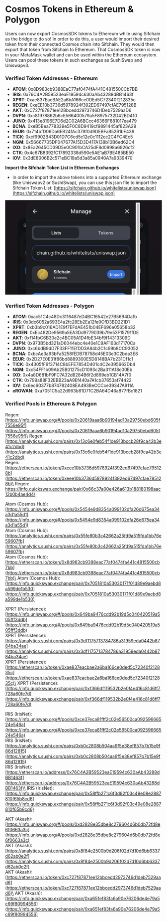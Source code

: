 # Cosmos Tokens in Ethereum & Polygon

Users can now export CosmosSDK tokens to Ethereum while using Sifchain as the bridge to do so! In order to do this, a user would import their desired token from their connected Cosmos chain into Sifchain. They would then export that token from Sifchain to Ethereum. That CosmosSDK token is now in your MetaMask wallet and can be used within the Ethereum ecosystem. Users can pool these tokens in such exchanges as SushiSwap and Uniswapv3.

### Verified Token Addresses - Ethereum 

* **ATOM**: 0x8D983cb9388EaC77af0474fA441C4815500Cb7BB
* **IRIS**: 0x76C4A2B59523eaE19594c630aAb43288dBB1463f
* **XPRT**: 0xae837EacBAE2a6bA166ce0DEd5C72340f212835c
* **REGEN**: 0xeEE10b3736d5978924f392ED67497cfAE795128B
* **AKT**: 0xC727f87871ee12Bbcedd2973746D1Deb7529aaD6
* **DVPN**: 0xc81978862b6cE566400579a5F8975732D42BD410
* **JUNO**: 0x413e8196E7D6d2C02A6BCcc46366F881017ea479
* **BCNA**: 0xeB5Bea778339e5F0C8D9419cf9891445af823A29
* **EEUR**: 0x714bfD06Da6EB24fAc379f0d9DEBFa85261bF439
* **TICK**: 0xcf9902B43D01D7C6cd5c12e0c1112cc2C4FC4Ec5
* **NGM**: 0x56667705DF047677A15D3D417A138b10B6ed62C4
* **IXO**: 0x8Ea2645CD39D5e0C901bCA25dF8d0998a6926cf2
* **CTK**: 0x4c67B8392fC17892338d590e5AE1aB7BE485BE50
* **IOV**: 0x3dE8006B2c571eBC19a5d3a85a0940A7a9339470

**Import the Sifchain Token List in Ethereum Exchanges**

* In order to import the above tokens into a supported Ethereum exchange (like Uniswapv2 or SushiSwap), you can use this json file to import the Sifchain Token List: [https://sifchain.github.io/whitelists/uniswap.json](https://sifchain.github.io/whitelists/uniswap.json)

![](../.gitbook/assets/screen-shot-2021-09-11-at-7.36.40-am.png)

### Verified Token Addresses - Polygon 

* **ATOM**: 0xac51C4c48Dc3116487eD4BC16542e27B5694Da1b
* **IRIS**: 0x3dc6052a693E4a2fc28Eb2Ea12fe0CfD3BD221D1
* **XPRT**: 0xb3b9c016AD1E9f7EFdAE451b04EF696e05658b32
* **REGEN**: 0xEc482De9569a5EA3Dd9779039b79e53F15791fDE
* **AKT**: 0xf14fbC6B30e2c4BC05A1D4fbE34bf9f14313309D
* **DVPN**: 0x973B5bd321aD6044ebc4e40e1C9AF163d17170Ca
* **JUNO**: 0xc6bdB9dD7F33FF11EfDD3A84b2C1c99b8CC93052
* **BCNA**: 0xbcAe3a93bFa5258fEDB78758d45E03e3C2bda3E8
* **EEUR**: 0x2D27E0E31f86bd8889300E5D8148BA7b231Cf1c1
* **TICK**: 0x4305fF9f3714C8bEFE7854D401c4C2e395662Db4
* **NGM**: 0xc54FF1b09Ab25B01275cD1093c2Ba311A18c00Eb
* **IXO**: 0x4a8D681bF9FC7A32d8284B6f2d869eb1CB14A7f0
* **CTK**: 0x799a88F32EBB23aA9Ef440a7A1cb37653af74422
* **IOV**: 0x6ec60377b874782408EA493BeCCCce39347A911A
* **eROWAN**: 0xa7051C5a22d963b81D71C2BA64D46a877fBc1821

### Verified Pools in Ethereum & Polygon

Regen: [https://info.uniswap.org/#/pools/0x20619aaa6b90194ad10a29750ebd605f7556e95f](https://info.uniswap.org/#/pools/0x20619aaa6b90194ad10a29750ebd605f7556e95f)\
Regen: [https://analytics.sushi.com/pairs/0x13c6e0feb54f1de913bccb28f9ca42b3e41c2dbd](https://analytics.sushi.com/pairs/0x13c6e0feb54f1de913bccb28f9ca42b3e41c2dbd) \
Regen: [https://etherscan.io/token/0xeee10b3736d5978924f392ed67497cfae795128b](https://etherscan.io/token/0xeee10b3736d5978924f392ed67497cfae795128b)\
Regen: [https://info.quickswap.exchange/pair/0x66c37a00e426a613b188180198aac12b0b4ae4d4\
](https://info.quickswap.exchange/pair/0x66c37a00e426a613b188180198aac12b0b4ae4d4)

Atom (Cosmos Hub): [https://info.uniswap.org/#/pools/0x5454e9d8354a099102dfa26d675ea34a3d1a55d1](https://info.uniswap.org/#/pools/0x5454e9d8354a099102dfa26d675ea34a3d1a55d1) \
Atom (Cosmos Hub): [https://analytics.sushi.com/pairs/0x55fe80b3c42662a25fd9a515fda1bb76e59607fb](https://analytics.sushi.com/pairs/0x55fe80b3c42662a25fd9a515fda1bb76e59607fb) \
Atom (Cosmos Hub): \
[https://etherscan.io/token/0x8d983cb9388eac77af0474fa441c4815500cb7bb](https://etherscan.io/token/0x8d983cb9388eac77af0474fa441c4815500cb7bb)\
Atom (Cosmos Hub): [https://info.quickswap.exchange/pair/0x7051810a53030171f01d89e9aebd8a599de1b530](https://info.quickswap.exchange/pair/0x7051810a53030171f01d89e9aebd8a599de1b530)

XPRT (Persistence): \
[https://info.uniswap.org/#/pools/0x649ba9476cdd92b19d5c040420519a505fff3ddb](https://info.uniswap.org/#/pools/0x649ba9476cdd92b19d5c040420519a505fff3ddb) \
XPRT (Persistence): [https://analytics.sushi.com/pairs/0x3df1175713784786a31959eda0442b8784ba34ae](https://analytics.sushi.com/pairs/0x3df1175713784786a31959eda0442b8784ba34ae) \
XPRT (Persistence): \
[https://etherscan.io/token/0xae837eacbae2a6ba166ce0ded5c72340f212835c](https://etherscan.io/token/0xae837eacbae2a6ba166ce0ded5c72340f212835c)\
XPRT (Persistence): [https://info.quickswap.exchange/pair/0xf366df119532b2e0f4e416c81d6ff7728a60fe7d](https://info.quickswap.exchange/pair/0xf366df119532b2e0f4e416c81d6ff7728a60fe7d)

IRIS (IrisNet): [https://info.uniswap.org/#/pools/0xce37eca81fff2c02e56500ca09259666524e546a](https://info.uniswap.org/#/pools/0xce37eca81fff2c02e56500ca09259666524e546a) \
IRIS (IrisNet): [https://analytics.sushi.com/pairs/0xb0c2808b504aa9f5e38ef857b7b15e9f86d12815](https://analytics.sushi.com/pairs/0xb0c2808b504aa9f5e38ef857b7b15e9f86d12815) \
IRIS (IrisNet): [https://etherscan.io/address/0x76C4A2B59523eaE19594c630aAb43288dBB1463f](https://etherscan.io/address/0x76C4A2B59523eaE19594c630aAb43288dBB1463f)\
IRIS (IrisNet): [https://info.quickswap.exchange/pair/0x58ffb271c6f3d92f03c49e08e2887810f65b8cd6](https://info.quickswap.exchange/pair/0x58ffb271c6f3d92f03c49e08e2887810f65b8cd6)

AKT (Akash): [https://info.uniswap.org/#/pools/0xd2828e35dbe8c279604d6b0db72fd8e6f0663a3c](https://info.uniswap.org/#/pools/0xd2828e35dbe8c279604d6b0db72fd8e6f0663a3c) \
AKT (Akash): [https://analytics.sushi.com/pairs/0x8f84e2500b9d206f02d7d10d6bb6337d62ab0e2f](https://analytics.sushi.com/pairs/0x8f84e2500b9d206f02d7d10d6bb6337d62ab0e2f) \
AKT (Akash): [https://etherscan.io/token/0xc727f87871ee12bbcedd2973746d1deb7529aad6](https://etherscan.io/token/0xc727f87871ee12bbcedd2973746d1deb7529aad6)\
AKT (Akash): [https://info.quickswap.exchange/pair/0xa651ef83fa6a90e76206de4e79a5c69f80994556](https://info.quickswap.exchange/pair/0xa651ef83fa6a90e76206de4e79a5c69f80994556)

